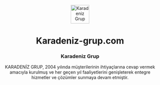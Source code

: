 <p align="center">
  <a href="https://karadeniz-grup.com/">
    <img alt="Karadeniz Grup" src="https://doks.netlify.app/doks.svg" width="60">
  </a>
</p>

<h1 align="center">
  Karadeniz-grup.com
</h1>

<h3 align="center">
   Karadeniz Grup
</h3>

<p align="center">
  KARADENİZ GRUP, 2004 yılında müşterilerinin ihtiyaçlarına cevap vermek amacıyla kurulmuş ve her geçen yıl faaliyetlerini genişleterek entegre hizmetler ve çözümler sunmaya devam etmiştir.
</p>
